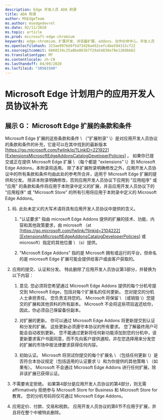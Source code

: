 ```yaml
---
description: Edge 开发人员 ADA 附录
title: ADA 附录
author: MSEdgeTeam
ms.author: msedgedevrel
ms.date: 02/11/2020
ms.topic: article
ms.prod: microsoft-edge-chromium
keywords: edge-chromium、扩展开发、浏览器扩展、addons、合作伙伴中心、开发人员
ms.openlocfilehash: 323ae9976d9f5d73d20a492cefc4be594315cf22
ms.sourcegitcommit: 6860234c25a8be863b7f29a54838e78e120dbb62
ms.translationtype: MT
ms.contentlocale: zh-CN
ms.lasthandoff: 04/09/2020
ms.locfileid: "10563340"
---
```

# Microsoft Edge 计划用户的应用开发人员协议补充  

## 展示 G： Microsoft Edge 扩展的条款和条件  

Microsoft Edge 扩展的这些条款和条件 \ （"扩展附录" \）是对应用开发人员协议的条款和条件的补充，它是可以在其中找到的最新版本 [https://go.microsoft.com/fwlink/p/?LinkID=221922][ExtensionsMicrosoftEdgeAddonsCatalogDeveloperPolicies] 。  如果你已提交或正在提供 Microsoft Edge 扩展 \ （每个都是 "extensions" \）到 Microsoft Edge Addons，本附录将适用。  除了本扩展附录明确修改之外，应用开发人员协议中的所有条款和条件均由此处的参考所合并，适用于 Microsoft Edge 扩展的提供和分发。  除非本附录明确修改，否则应用开发人员协议下应用到 "应用程序" 或 "应用" 的条款和条件将应用于本附录中定义的扩展，并且应用开发人员协议下的 "应用程序" 或 "Microsoft Store" 的所有引用将应用于本附录中定义的 Microsoft Edge Addons。  

1.  码.  此处未定义的大写术语将具有应用开发人员协议中提供的含义。  

    1.  "认证要求" 指由 microsoft Edge Addons 提供的扩展的技术、功能、内容和其他政策要求，由 microsoft （at [https://go.microsoft.com/fwlink/?linkid=2104222][ExtensionsMicrosoftEdgeAddonsCatalogDeveloperPolicies] 或 microsoft）指定的其他位置 \ （s）提供。  

    1.  "Microsoft Edge Addons" 指的是 Microsoft 拥有或运行的平台，但命名的是 microsoft Edge 扩展可能会提供给客户或由客户获取的。

1.  应用的提交、认证和分发。  特此删除了应用开发人员协议第3部分，并替换为以下内容：  

    1.  意见.  您必须将您希望通过 Microsoft Edge Addons 提供的每个分机号提交到 Microsoft Edge，包括对每个扩展名的任何更新。  您对提交的分机人士承担责任。  您负责支持您的。  Microsoft 将保留 \ （或销毁 \）您提交的扩展和其他资料的所有副本。  Microsoft 不会将这些项目返还给你，因此，你必须自己保留备份副本。  

    1.  对扩展的更新。  你可以通过 Microsoft Edge Addons 将更新提交到认证和分发的扩展。  这些更新必须遵守本协议的所有要求。  您了解最终用户可能会自动收到更新。  您不能通过更新将任何新功能添加到您的分机中，该更新要求客户书面同意，而不先向客户提供通知，并在您选择用来分发您的扩展的市场中按法律要求获得任何内容。  

    1.  初始认证。  Microsoft 将测试你提交的每个扩展名 \ （包括任何更新 \）是否符合本协议规定（包括适用的认证要求 \）和为你提供的其他策略 \ （如果有）。  Microsoft 不会通过 Microsoft Edge Addons 进行任何扩展，除非该扩展已获得认证。  

1.  不需要肯定拒绝。  如果第4部分是应用开发人员协议的第4部分，则无需 affirmatively 拒绝参与 Microsoft Store for Business 和 Microsoft Store for 教育。  您的分机号码将仅可通过 Microsoft Edge Addons。  

1.  应用定价、付款、交易和税款。  应用开发人员协议的第6节不应用于扩展，并且将在整个中被特此删除。  

<!-- image links  -->  

<!-- links -->  

[ExtensionsMicrosoftEdgeAddonsCatalogDeveloperPolicies]: developer-policies.md "Microsoft Edge Addons 目录开发人员策略"  
